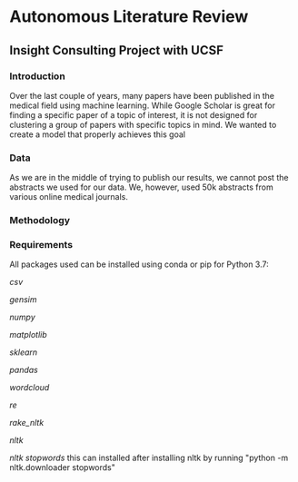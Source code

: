 # Autonomous Literature Review 
## Insight Consulting Project with UCSF  

### Introduction

Over the last couple of years, many papers have been published in the medical field using machine learning. While Google Scholar is great for finding a specific paper of a topic of interest, it is not designed for clustering a group of papers with specific topics in mind. We wanted to create a model that properly achieves this goal

### Data 

As we are in the middle of trying to publish our results, we cannot post the abstracts we used for our data. We, however, used 50k abstracts from various online medical journals.

### Methodology 

### Requirements

All packages used can be installed using conda or pip for Python 3.7:

*csv*

*gensim*

*numpy*

*matplotlib*

*sklearn*

*pandas*

*wordcloud*

*re*

*rake_nltk*

*nltk*

*nltk stopwords* this can installed after installing nltk by running "python -m nltk.downloader stopwords"

